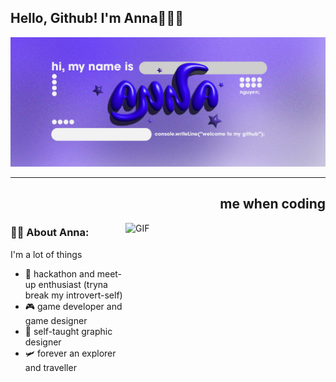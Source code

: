 ## Hello, Github! I'm Anna🧍🏻‍♀️

![AnnaBanner](/anna-github-banner.png)

---
 <h2 align="right">me when coding</h2>
 <img align="right" alt="GIF" src="https://i.giphy.com/media/v1.Y2lkPTc5MGI3NjExdGptaWx2eGZuemNta28wMGs5NGdlbWZqY3A3b3Jhc3RzZXF6YTZsNiZlcD12MV9pbnRlcm5hbF9naWZfYnlfaWQmY3Q9Zw/0vEGCODnuGKrr4NxLI/giphy.gif" width="320" height="320" />

### 👩‍💻 About Anna:
I'm a lot of things
- 🫧 hackathon and meet-up enthusiast (tryna break my introvert-self)
- 🎮 game developer and game designer
- 🎨 self-taught graphic designer
- 🛩️ forever an explorer and traveller


